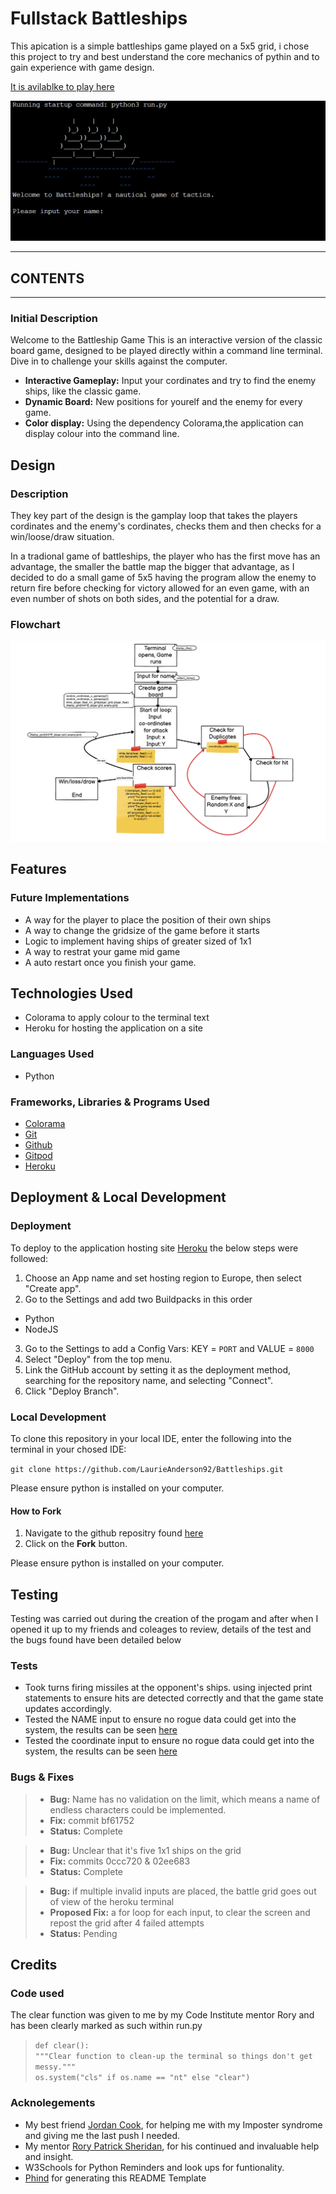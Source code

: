 # Fullstack Battleships

This apication is a simple battleships game played on a 5x5 grid, i chose this project to try and best understand the core mechanics of pythin and to gain experience with game design.

[It is avilablke to play here](https://fullstack-battleships-4cdb574b78af.herokuapp.com/)

![battleships](assets/documentation/battleship-screenshot.png)

---

## CONTENTS


---

### Initial Description

Welcome to the Battleship Game This is an interactive version of the classic board game, designed to be played directly within a command line terminal. Dive in to challenge your skills against the computer.

- **Interactive Gameplay:** Input your cordinates and try to find the enemy ships, like the classic game. 
- **Dynamic Board:** New positions for yourelf and the enemy for every game.
- **Color display:** Using the dependency Colorama,the application can display colour into the command line.

## Design

### Description

They key part of the design is the gamplay loop that takes the players cordinates and the enemy's cordinates, checks them and then checks for a win/loose/draw situation.

In a tradional game of battleships, the player who has the first move has an advantage, the smaller the battle map the bigger that advantage, as I decided to do a small game of 5x5 having the program allow the enemy to return fire before checking for victory allowed for an even game, with an even number of shots on both sides, and the potential for a draw.

### Flowchart

![Flowchart](assets/documentation/flowchart.png)

## Features

### Future Implementations

- A way for the player to place the position of their own ships
- A way to change the gridsize of the game before it starts
- Logic to implement having ships of greater sized of 1x1
- A way to restrat your game mid game
- A auto restart once you finish your game.

## Technologies Used

- Colorama to apply colour to the terminal text
- Heroku for hosting the application on a site

### Languages Used

- Python

### Frameworks, Libraries & Programs Used

- [Colorama](https://pypi.org/project/colorama/)
- [Git](https://git-scm.com/)
- [Github](https://github.com/)
- [Gitpod](https://www.gitpod.io/)
- [Heroku](https://www.heroku.com/home)

## Deployment & Local Development

### Deployment

To deploy to the application hosting site [Heroku](https://www.heroku.com/home) the below steps were followed:

1. Choose an App name and set hosting region to Europe, then select "Create app".
2. Go to the Settings and add two Buildpacks in this order 
  - Python 
  - NodeJS
3. Go to the Settings to add a Config Vars: KEY = `PORT` and VALUE = `8000`
4. Select "Deploy" from the top menu.
5. Link the GitHub account by setting it as the deployment method, searching for the repository name, and selecting "Connect".
6. Click "Deploy Branch".

### Local Development

To clone this repository in your local IDE, enter the following into the terminal in your chosed IDE:

`git clone https://github.com/LaurieAnderson92/Battleships.git`

Please ensure python is installed on your computer.

#### How to Fork

1. Navigate to the github repositry found [here](https://github.com/LaurieAnderson92/Battleships)
2. Click on the **Fork** button.

Please ensure python is installed on your computer.

## Testing

Testing was carried out during the creation of the progam and after when I opened it up to my friends and coleages to review, details of the test and the bugs found have been detailed below

### Tests

- Took turns firing missiles at the opponent's ships. using injected print statements to ensure hits are detected correctly and that the game state updates accordingly.
- Tested the NAME input to ensure no rogue data could get into the system, the results can be seen [here](assets/documentation/battleships-name-testing.png)
- Tested the coordinate input to ensure no rogue data could get into the system, the results can be seen [here](assets/documentation/battleships-cord-testing.png)

### Bugs & Fixes

> - **Bug:** Name has no validation on the limit, which means a name of endless characters could be implemented.
> - **Fix:** commit bf61752
> - **Status:** Complete

> - **Bug:** Unclear that it's five 1x1 ships on the grid
> - **Fix:** commits 0ccc720 & 02ee683
> - **Status:** Complete

> - **Bug:** if multiple invalid inputs are placed, the battle grid goes out of view of the heroku terminal
> - **Proposed Fix:** a for loop for each input, to clear the screen and repost the grid after 4 failed attempts
> - **Status:** Pending

## Credits

### Code used
The clear function was given to me by my Code Institute mentor Rory and has been clearly marked as such within run.py
> `def clear():`\
>   `"""Clear function to clean-up the terminal so things don't get messy."""`\
>   `os.system("cls" if os.name == "nt" else "clear")`

### Acknolegements
- My best friend [Jordan Cook](https://github.com/Bowtie7114), for helping me with my Imposter syndrome and giving me the last push I needed.
- My mentor [Rory Patrick Sheridan](https://github.com/Ri-Dearg), for his continued and invaluable help and insight.
- W3Schools for Python Reminders and look ups for funtionality.
- [Phind](https://www.phind.com/search?home=true) for generating this README Template
